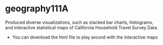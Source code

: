 # geography111A
Produced diverse visualizations, such as stacked bar charts, histograms, and interactive statistical maps of California Household Travel Survey Data.
- You can download the html file to play around with the interactive maps
